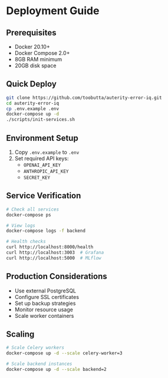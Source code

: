# Deployment Guide

## Prerequisites
- Docker 20.10+
- Docker Compose 2.0+
- 8GB RAM minimum
- 20GB disk space

## Quick Deploy
```bash
git clone https://github.com/toobutta/auterity-error-iq.git
cd auterity-error-iq
cp .env.example .env
docker-compose up -d
./scripts/init-services.sh
```

## Environment Setup
1. Copy `.env.example` to `.env`
2. Set required API keys:
   - `OPENAI_API_KEY`
   - `ANTHROPIC_API_KEY`
   - `SECRET_KEY`

## Service Verification
```bash
# Check all services
docker-compose ps

# View logs
docker-compose logs -f backend

# Health checks
curl http://localhost:8000/health
curl http://localhost:3003  # Grafana
curl http://localhost:5000  # MLflow
```

## Production Considerations
- Use external PostgreSQL
- Configure SSL certificates
- Set up backup strategies
- Monitor resource usage
- Scale worker containers

## Scaling
```bash
# Scale Celery workers
docker-compose up -d --scale celery-worker=3

# Scale backend instances
docker-compose up -d --scale backend=2
```
